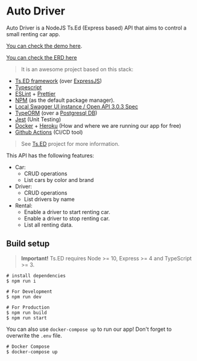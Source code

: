 # Auto Driver

Auto Driver is a NodeJS Ts.Ed (Express based) API that aims to control a small renting car app.

[You can check the demo here](https://enigmatic-dusk-05979.herokuapp.com/).

[You can check the ERD here](https://github.com/thiguet/auto-driver/blob/master/docs/ERD.png)

> It is an awesome project based on this stack:

- [Ts.ED framework](https://tsed.io/) (over [ExpressJS](https://expressjs.com/pt-br/))
- [Typescript](https://www.typescriptlang.org/)
- [ESLint](https://eslint.org/) + [Prettier](https://prettier.io/)
- [NPM](https://www.npmjs.com/) (as the default package manager).
- [Local Swagger UI instance / Open API 3.0.3 Spec](https://swagger.io/specification/)
- [TypeORM](https://typeorm.io/#/) (over a [Postgresql DB](https://www.postgresql.org/))
- [Jest](https://jestjs.io/) (Unit Testing)
- [Docker](https://www.docker.com/) + [Heroku](https://dashboard.heroku.com/) (How and where we are running our app for free)
- [Github Actions](https://github.com/features/actions) (CI/CD tool)

> See [Ts.ED](https://tsed.io) project for more information.

This API has the following features:

- Car:
  - CRUD operations
  - List cars by color and brand
- Driver:
  - CRUD operations
  - List drivers by name
- Rental:
  - Enable a driver to start renting car.
  - Enable a driver to stop renting car.
  - List all renting data.

## Build setup

> **Important!** Ts.ED requires Node >= 10, Express >= 4 and TypeScript >= 3.

```batch
# install dependencies
$ npm run i

# For Development
$ npm run dev

# For Production
$ npm run build
$ npm run start
```

You can also use `docker-compose up` to run our app! Don't forget to overwrite the `.env` file.

```batch
# Docker Compose
$ docker-compose up
```
